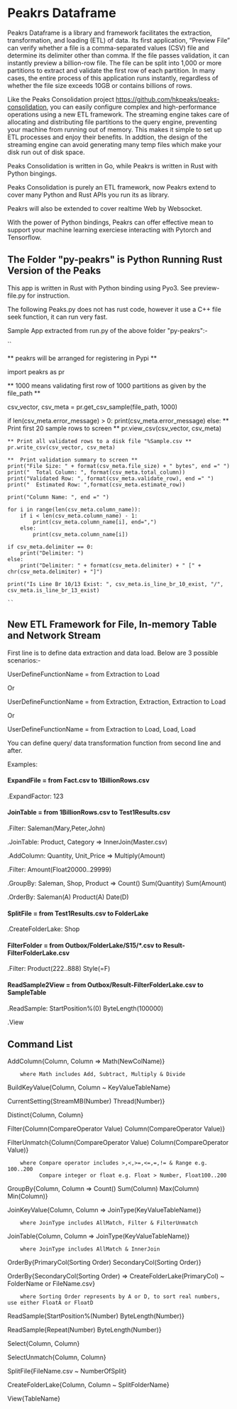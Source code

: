 # Peakrs Dataframe
Peakrs Dataframe is a library and framework facilitates the extraction, transformation, and loading (ETL) of data. Its first application, “Preview File” can verify whether a file is a comma-separated values (CSV) file and determine its delimiter other than comma. If the file passes validation, it can instantly preview a billion-row file. The file can be split into 1,000 or more partitions to extract and validate the first row of each partition. In many cases, the entire process of this application runs instantly, regardless of whether the file size exceeds 10GB or contains billions of rows.

Like the Peaks Consolidation project https://github.com/hkpeaks/peaks-consolidation, you can easily configure complex and high-performance operations using a new ETL framework. The streaming engine takes care of allocating and distributing file partitions to the query engine, preventing your machine from running out of memory. This makes it simple to set up ETL processes and enjoy their benefits. In addtion, the design of the streaming engine can avoid generating many temp files which make your disk run out of disk space.

Peaks Consolidation is written in Go, while Peakrs is written in Rust with Python bingings.

Peaks Consolidation is purely an ETL framework, now Peakrs extend to cover many Python and Rust APIs you run its as library.

Peakrs will also be extended to cover realtime Web by Websocket.

With the power of Python bindings, Peakrs can offer effective mean to support your machine learning exerciese interacting with Pytorch and Tensorflow.

## The Folder "py-peakrs" is Python Running Rust Version of the Peaks

This app is written in Rust with Python binding using Pyo3. See preview-file.py for instruction.

The following Peaks.py does not has rust code, however it use a C++ file seek function, it can run very fast.

Sample App extracted from run.py of the above folder "py-peakrs":-

``

** peakrs will be arranged for registering in Pypi **

import peakrs as pr

** 1000 means validating first row of 1000 partitions as given by the file_path **

csv_vector, csv_meta = pr.get_csv_sample(file_path, 1000) 

if len(csv_meta.error_message) > 0:
    print(csv_meta.error_message)
else: 
    ** Print first 20 sample rows to screen **
    pr.view_csv(csv_vector, csv_meta)

    ** Print all validated rows to a disk file "%Sample.csv **
    pr.write_csv(csv_vector, csv_meta)

    **  Print validation summary to screen **
    print("File Size: " + format(csv_meta.file_size) + " bytes", end =" ")
    print("  Total Column: ", format(csv_meta.total_column))
    print("Validated Row: ", format(csv_meta.validate_row), end =" ")
    print("  Estimated Row: ",format(csv_meta.estimate_row))

    print("Column Name: ", end =" ")

    for i in range(len(csv_meta.column_name)):
        if i < len(csv_meta.column_name) - 1:
            print(csv_meta.column_name[i], end=",")
        else:
            print(csv_meta.column_name[i])

    if csv_meta.delimiter == 0:
        print("Delimiter: ")
    else:              
        print("Delimiter: " + format(csv_meta.delimiter) + " [" + chr(csv_meta.delimiter) + "]")

    print("Is Line Br 10/13 Exist: ", csv_meta.is_line_br_10_exist, "/", csv_meta.is_line_br_13_exist)

    ``

## New ETL Framework for File, In-memory Table and Network Stream

First line is to define data extraction and data load. Below are 3 possible scenarios:-

UserDefineFunctionName = from Extraction to Load

Or 

UserDefineFunctionName = from Extraction, Extraction, Extraction to Load

Or

UserDefineFunctionName = from Extraction to Load, Load, Load

You can define query/ data transformation function from second line and after.

Examples:

#### ExpandFile = from Fact.csv to 1BillionRows.csv

.ExpandFactor: 123

#### JoinTable = from 1BillionRows.csv to Test1Results.csv

.Filter: Saleman(Mary,Peter,John)

.JoinTable: Product, Category => InnerJoin(Master.csv)

.AddColumn: Quantity, Unit_Price => Multiply(Amount)

.Filter: Amount(Float20000..29999)

.GroupBy: Saleman, Shop, Product => Count() Sum(Quantity) Sum(Amount)

.OrderBy: Saleman(A) Product(A) Date(D)

#### SplitFile = from Test1Results.csv to FolderLake

.CreateFolderLake: Shop

#### FilterFolder = from Outbox/FolderLake/S15/*.csv to Result-FilterFolderLake.csv

.Filter: Product(222..888) Style(=F)

#### ReadSample2View = from Outbox/Result-FilterFolderLake.csv to SampleTable

.ReadSample: StartPosition%(0) ByteLength(100000)

.View
## Command List

   AddColumn{Column, Column => Math(NewColName)} 
   
        where Math includes Add, Subtract, Multiply & Divide
    
   BuildKeyValue{Column, Column ~ KeyValueTableName}
   
   CurrentSetting{StreamMB(Number) Thread(Number)}
  
   Distinct{Column, Column}
 
   Filter{Column(CompareOperator Value) Column(CompareOperator Value)}
 
   FilterUnmatch{Column(CompareOperator Value) Column(CompareOperator Value)}

        where Compare operator includes >,<,>=,<=,=,!= & Range e.g. 100..200
              Compare integer or float e.g. Float > Number, Float100..200
   
   GroupBy{Column, Column => Count() Sum(Column) Max(Column) Min(Column)}
   
   JoinKeyValue{Column, Column => JoinType(KeyValueTableName)} 
        
        where JoinType includes AllMatch, Filter & FilterUnmatch
   
   JoinTable{Column, Column => JoinType(KeyValueTableName)}

        where JoinType includes AllMatch & InnerJoin
   
   OrderBy{PrimaryCol(Sorting Order) SecondaryCol(Sorting Order)}       
  
   OrderBy{SecondaryCol(Sorting Order) => CreateFolderLake(PrimaryCol) ~ FolderName or FileName.csv}

        where Sorting Order represents by A or D, to sort real numbers, use either FloatA or FloatD
   
   ReadSample{StartPosition%(Number) ByteLength(Number)}
   
   ReadSample{Repeat(Number) ByteLength(Number)}   
   
   Select{Column, Column}
   
   SelectUnmatch{Column, Column}
   
   SplitFile{FileName.csv ~ NumberOfSplit}
   
   CreateFolderLake{Column, Column ~ SplitFolderName}
   
   View{TableName}
